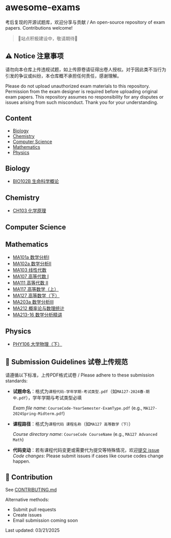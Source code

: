 # awesome-exams

考后复现的开源试题库，欢迎分享与贡献 / An open-source repository of exam papers. Contributions welcome!

>  🚧站点积极建设中，敬请期待🚧

## ⚠️ **Notice 注意事项**  

请勿向本仓库上传违规试题，如上传原卷请征得出卷人授权。对于因此类不当行为引发的争议或纠纷，本仓库概不承担任何责任，感谢理解。

Please do not upload unauthorized exam materials to this repository. Permission from the exam designer is required before uploading original exam papers. This repository assumes no responsibility for any disputes or issues arising from such misconduct. Thank you for your understanding.

## Content

- [Biology](#biology)
- [Chemistry](#chemistry)
- [Computer Science](#computer-science)
- [Mathematics](#mathematics)
- [Physics](#physics)

## Biology

- [BIO102B 生命科学概论](https://github.com/NikeTacoHub/awesome-exams/tree/main/Biology/BIO102B%20%E7%94%9F%E5%91%BD%E7%A7%91%E5%AD%A6%E6%A6%82%E8%AE%BA)

## Chemistry

- [CH103 化学原理](https://github.com/NikeTacoHub/awesome-exams/tree/main/Chemistry/CH103%20%E5%8C%96%E5%AD%A6%E5%8E%9F%E7%90%86)

## Computer Science

## Mathematics

- [MA101a 数学分析I](https://github.com/NikeTacoHub/awesome-exams/tree/main/Mathematics/MA101a%20%E6%95%B0%E5%AD%A6%E5%88%86%E6%9E%90I)
- [MA102a 数学分析II](https://github.com/NikeTacoHub/awesome-exams/tree/main/Mathematics/MA102a%20%E6%95%B0%E5%AD%A6%E5%88%86%E6%9E%90II)
- [MA103 线性代数](https://github.com/NikeTacoHub/awesome-exams/tree/main/Mathematics/MA103%20%E7%BA%BF%E6%80%A7%E4%BB%A3%E6%95%B0)
- [MA107 高等代数 I](https://github.com/NikeTacoHub/awesome-exams/tree/main/Mathematics/MA107%20%E9%AB%98%E7%AD%89%E4%BB%A3%E6%95%B0I)
- [MA111 高等代数 II](https://github.com/NikeTacoHub/awesome-exams/tree/main/Mathematics/MA111%20%E9%AB%98%E7%AD%89%E4%BB%A3%E6%95%B0%20II)
- [MA117 高等数学（上）](https://github.com/NikeTacoHub/awesome-exams/tree/main/Mathematics/MA117%20%E9%AB%98%E7%AD%89%E6%95%B0%E5%AD%A6%EF%BC%88%E4%B8%8A%EF%BC%89)
- [MA127 高等数学（下）](https://github.com/NikeTacoHub/awesome-exams/tree/main/Mathematics/MA127%20%E9%AB%98%E7%AD%89%E6%95%B0%E5%AD%A6%EF%BC%88%E4%B8%8B%EF%BC%89)
- [MA203a 数学分析III](https://github.com/NikeTacoHub/awesome-exams/tree/main/Mathematics/MA203a%20%E6%95%B0%E5%AD%A6%E5%88%86%E6%9E%90III)
- [MA212 概率论与数理统计](https://github.com/NikeTacoHub/awesome-exams/tree/main/Mathematics/MA212%20%E6%A6%82%E7%8E%87%E8%AE%BA%E4%B8%8E%E6%95%B0%E7%90%86%E7%BB%9F%E8%AE%A1)
- [MA213-16 数学分析精讲](https://github.com/NikeTacoHub/awesome-exams/tree/main/Mathematics/MA213-16%20%E6%95%B0%E5%AD%A6%E5%88%86%E6%9E%90%E7%B2%BE%E8%AE%B2)

## Physics

- [PHY106 大学物理（下）](https://github.com/NikeTacoHub/awesome-exams/tree/main/Physics/PHY106%20%E5%A4%A7%E5%AD%A6%E7%89%A9%E7%90%86%EF%BC%88%E4%B8%8B%EF%BC%89)

## 📜 **Submission Guidelines 试卷上传规范**  

请遵循以下标准，上传PDF格式试卷 / Please adhere to these submission standards:

- **试题命名**：格式为`课程代码-学年学期-考试类型.pdf`（如`MA127-2024春-期中.pdf`），学年学期与考试类型必填

  *Exam file name*: `CourseCode-YearSemester-ExamType.pdf` (e.g., `MA127-2024Spring-Midterm.pdf`)

- **课程路径**：格式为`课程代码 课程名称`（如`MA127 高等数学（下）`）

  *Course directory name*: `CourseCode CourseName` (e.g., `MA127 Advanced Math`)

- **代码变动**：若有课程代码变更或需要代为提交等特殊情况，欢迎[提交 issue](https://docs.github.com/en/issues/tracking-your-work-with-issues/creating-an-issue)
   *Code changes*: Please submit issues if cases like course codes change happen.

## 🤝 Contribution

See [CONTRIBUTING.md](https://github.com/NikeTacoHub/awesome-courses/blob/main/CONTRIBUTING.md)

Alternative methods:

- Submit pull requests
- Create issues
- Email submission coming soon

Last updated: 03/21/2025